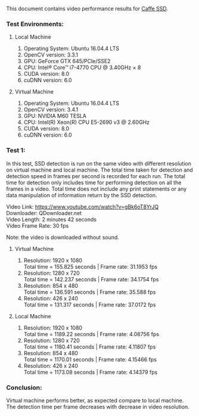 This document contains video performance results for [Caffe SSD](https://github.com/weiliu89/caffe/tree/ssd).

### Test Environments:
1. Local Machine
    1. Operating System: Ubuntu 16.04.4 LTS
    2. OpenCV version: 3.3.1
    3. GPU: GeForce GTX 645/PCIe/SSE2
    4. CPU: Intel® Core™ i7-4770 CPU @ 3.40GHz × 8 
    5. CUDA version: 8.0 
    6. cuDNN version: 6.0 

1. Virtual Machine
    1. Operating System: Ubuntu 16.04.4 LTS 
    2. OpenCV version: 3.4.1
    3. GPU: NVIDIA M60 TESLA
    4. CPU: Intel(R) Xeon(R) CPU E5-2690 v3 @ 2.60GHz 
    5. CUDA version: 8.0 
    6. cuDNN version: 6.0 
    
### Test 1:
In this test, SSD detection is run on the same video with different resolution on virtual machine and local machine. 
The total time taken for detection and detection speed in frames per second is recorded for each run. 
The total time for detection only includes time for performing detection on all the frames in a video. 
Total time  does not include any print statements or any data 
manipulation of information return by the SSD detection.   

Video Link: https://www.youtube.com/watch?v=gBk6oT8YrJQ \
Downloader: QDownloader.net \
Video Length: 2 minutes 42 seconds \
Video Frame Rate: 30 fps

Note: the video is downloaded without sound.

1. Virtual Machine 
    1. Resolution: 1920 x 1080\
    Total time = 155.825 seconds | Frame rate: 31.1953 fps
    2. Resolution: 1280 x 720\
    Total time = 142.237 seconds | Frame rate: 34.1754 fps
    3. Resolution: 854 x 480\
    Total time = 136.591 seconds | Frame rate: 35.588 fps
    4. Resolution: 426 x 240\
    Total time = 131.317 seconds | Frame rate: 37.0172 fps
 
2. Local Machine 
    1. Resolution: 1920 x 1080\
    Total time = 1189.22 seconds | Frame rate: 4.08756 fps
    2. Resolution: 1280 x 720\
    Total time = 1180.41 seconds | Frame rate: 4.11807 fps
    3. Resolution: 854 x 480\
    Total time = 1170.01 seconds | Frame rate: 4.15466 fps
    4. Resolution: 426 x 240\
    Total time = 1173.08 seconds | Frame rate: 4.14379 fps
    
    
### Conclusion:
Virtual machine performs better, as expected compare to local machine. The detection time per frame
decreases with decrease in video resolution.

